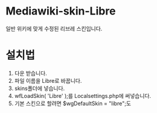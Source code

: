 # Mediawiki-skin-Libre
일반 위키에 맞게 수정된 리브레 스킨입니다.
# 설치법
1. 다운 받습니다.
2. 파일 이름을 Libre로 바꿉니다.
3. skins폴더에 넣습니다.
4. wfLoadSkin( 'Libre' );를 Localsettings.php에 써넣습니다.
5. 기본 스킨으로 할려면 $wgDefaultSkin = "libre";도 
